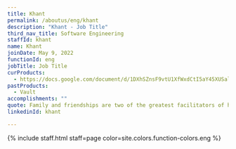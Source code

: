 ```yaml
---
title: Khant
permalink: /aboutus/eng/khant
description: "Khant - Job Title"
third_nav_title: Software Engineering
staffId: khant
name: Khant
joinDate: May 9, 2022
functionId: eng
jobTitle: Job Title
curProducts:
  - https://docs.google.com/document/d/1DXhSZnsF9vtU1XfWxdCtI5aY45XUSalROZjOueut2Uo/edit
pastProducts:
  - Vault
accomplishments: ""
quote: Family and friendships are two of the greatest facilitators of happiness.
linkedinId: khant

---
```


{% include staff.html staff=page color=site.colors.function-colors.eng %}
